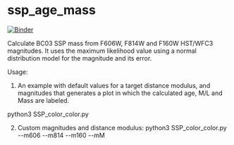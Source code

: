 # ssp_age_mass
[![Binder](https://mybinder.org/badge.svg)](https://mybinder.org/v2/gh/iskreng/ssp_age_mass/master?filepath=SSP_color_color.ipynb)

Calculate BC03 SSP mass from F606W, F814W and F160W HST/WFC3 magnitudes. It uses the maximum likelihood value using a normal distribution model for the magnitude and its error.

Usage:
1. An example with default values for a target distance modulus, and magnitudes that generates a plot in which the calculated age, M/L and Mass are labeled.

python3 SSP_color_color.py 

2. Custom magnitudes and distance modulus:
python3 SSP_color_color.py --m606 <value> --m814 <value> --m160 <value> --mM <value>
